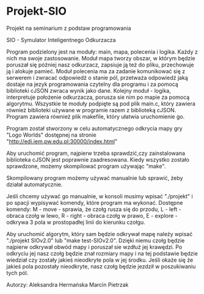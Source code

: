 # Projekt-SIO
Projekt na seminarium z podstaw programowania

SIO - Symulator Inteligentnego Odkurzacza 

Program podzielony jest na moduły: main, mapa, polecenia i logika. Każdy z nich ma swoje zastosowanie.
Moduł mapa tworzy obszar, w którym będzie poruszał się później nasz odkurzacz, zapsiuje ją też do pliku, przechowuje ją i alokuje pamieć.
Moduł polecenia ma za zadanie komunikować się z serwerem i zwracać odpowiedź o stanie pól, przetważa odpowiedź jaką dostaje na jezyk programowania czytelny dla programu i za pomocą biblioteki cJSON zwraca wynik jako dane.
Kolejny moduł - logika, interpretuje położenie odkurzacza, porusza sie nim po mapie za pomocą algorytmu. 
Wszystkie te moduły podpięte są pod plik main.c, który zawiera również biblioteki używane w programie razem z biblioteką cJSON. 
Program zawiera również plik makefile, który ułatwia uruchomienie go.

Program został stworzony w celu automatycznego odkrycia mapy gry "Logo Worlds" dostępnej na stronie "http://edi.iem.pw.edu.pl:30000/index.html"

Aby uruchomić program, najpierw trzeba sprawdzić,czy zainstalowana biblioteka cJSON jest poprawnie zaadresowana.
Kiedy wszystko zostało sprawdzone, możemy skompilować program używając "make".

Skompilowany program możemy używać manualnie lub sprawić, żeby działał automatycznie.

Jeśli chcemy używać go manualnie, w konsoli musimy wpisać "./projekt" i po spacji wypisywać komendy, które program ma wykonać.
Dostępne komendy:
M - move - sprawia, że czołg rusza się do przodu,
L - left - obraca czołg w lewo,
R - right - obraca czołg w prawo,
E - explore - odkrywa 3 pola w prostopadłej linii do kierunku czołgu.

Aby uruchomić algorytm, który sam będzie odkrywał mapę należy wpisać "./projekt SIOv2.0" lub "make test-SIOv2.0".
Dzięki niemu czołg będzie najpierw odkrywał obwód mapy i poruszał sie wzdłuż jej krawędzi. Po odkryciu jej nasz czołg będzie znał rozmiary mapy i na tej podstawie będzie wiedział czy zostały jakieś nieodkryte pola w jej środku. Jeśli okaże się że jakieś pola pozostały nieodkryte, nasz czołg będzie jezdził w poszukiwaniu tych pól.



Autorzy: 
Aleksandra Hermańska
Marcin Pietrzak
